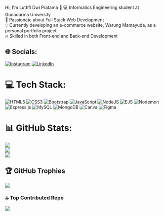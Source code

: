 Hi, I'm Luthfi Dwi Pratama 👋
💻 Informatics Engineering student at Gunadarma University <br/>
🎯 Passionate about Full Stack Web Development <br/>
💡 Currently developing an e-commerce website, Warung Mamayuda, as a personal portfolio project <br/>
🔥 Skilled in both Front-end and Back-end Development


## 🌐 Socials:
[![Instagram](https://img.shields.io/badge/Instagram-%23E4405F.svg?logo=Instagram&logoColor=white)](https://instagram.com/luthfidpratamaaa) [![LinkedIn](https://img.shields.io/badge/LinkedIn-%230077B5.svg?logo=linkedin&logoColor=white)](https://linkedin.com/in/www.linkedin.com/in/luthfidwipratama) 

# 💻 Tech Stack:
![HTML5](https://img.shields.io/badge/html5-%23E34F26.svg?style=plastic&logo=html5&logoColor=white) ![CSS3](https://img.shields.io/badge/css3-%231572B6.svg?style=plastic&logo=css3&logoColor=white)  ![Bootstrap](https://img.shields.io/badge/bootstrap-%238511FA.svg?style=plastic&logo=bootstrap&logoColor=white) ![JavaScript](https://img.shields.io/badge/javascript-%23323330.svg?style=plastic&logo=javascript&logoColor=%23F7DF1E) ![NodeJS](https://img.shields.io/badge/node.js-6DA55F?style=plastic&logo=node.js&logoColor=white) ![EJS](https://img.shields.io/badge/ejs-%23B4CA65.svg?style=plastic&logo=ejs&logoColor=black) ![Nodemon](https://img.shields.io/badge/NODEMON-%23323330.svg?style=plastic&logo=nodemon&logoColor=%BBDEAD) ![Express.js](https://img.shields.io/badge/express.js-%23404d59.svg?style=plastic&logo=express&logoColor=%2361DAFB) ![MySQL](https://img.shields.io/badge/mysql-4479A1.svg?style=plastic&logo=mysql&logoColor=white) ![MongoDB](https://img.shields.io/badge/MongoDB-%234ea94b.svg?style=plastic&logo=mongodb&logoColor=white) ![Canva](https://img.shields.io/badge/Canva-%2300C4CC.svg?style=plastic&logo=Canva&logoColor=white) ![Figma](https://img.shields.io/badge/figma-%23F24E1E.svg?style=plastic&logo=figma&logoColor=white) 

# 📊 GitHub Stats:
![](https://github-readme-stats.vercel.app/api?username=masbotang&theme=blueberry&hide_border=false&include_all_commits=false&count_private=false)<br/>
![](https://nirzak-streak-stats.vercel.app/?user=masbotang&theme=blueberry&hide_border=false)<br/>
![](https://github-readme-stats.vercel.app/api/top-langs/?username=masbotang&theme=blueberry&hide_border=false&include_all_commits=false&count_private=false&layout=compact)

## 🏆 GitHub Trophies
![](https://github-profile-trophy.vercel.app/?username=masbotang&theme=radical&no-frame=false&no-bg=true&margin-w=4)

### 🔝 Top Contributed Repo
![](https://github-contributor-stats.vercel.app/api?username=masbotang&limit=5&theme=gotham&combine_all_yearly_contributions=true)

<!-- Proudly created with GPRM ( https://gprm.itsvg.in ) -->
